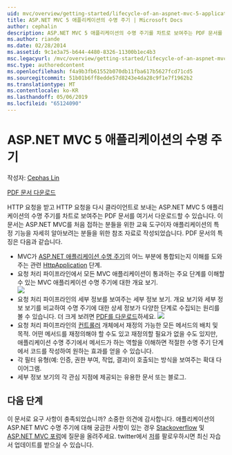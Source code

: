 ```yaml
---
uid: mvc/overview/getting-started/lifecycle-of-an-aspnet-mvc-5-application
title: ASP.NET MVC 5 애플리케이션의 수명 주기 | Microsoft Docs
author: cephalin
description: ASP.NET MVC 5 애플리케이션의 수명 주기를 차트로 보여주는 PDF 문서를 다운로드합니다. 이 수명 주기 문서는 MVC 수명 주기에 대한 개요를 제공합니다.
ms.author: riande
ms.date: 02/28/2014
ms.assetid: 9c1e3a75-b644-4480-8326-11300b1ec4b3
msc.legacyurl: /mvc/overview/getting-started/lifecycle-of-an-aspnet-mvc-5-application
msc.type: authoredcontent
ms.openlocfilehash: f4a9b3fb61552b070db11fba617b5627fcd71cd5
ms.sourcegitcommit: 51b01b6ff8edde57d8243e4da28c9f1e7f1962b2
ms.translationtype: MT
ms.contentlocale: ko-KR
ms.lasthandoff: 05/06/2019
ms.locfileid: "65124090"
---
```

# <a name="lifecycle-of-an-aspnet-mvc-5-application"></a>ASP.NET MVC 5 애플리케이션의 수명 주기

작성자: [Cephas Lin](https://github.com/cephalin)

[PDF 문서 다운로드](lifecycle-of-an-aspnet-mvc-5-application/_static/lifecycle-of-an-aspnet-mvc-5-application1.pdf)

HTTP 요청을 받고 HTTP 요청을 다시 클라이언트로 보내는 ASP.NET MVC 5 애플리케이션의 수명 주기를 차트로 보여주는 PDF 문서를 여기서 다운로드할 수 있습니다. 이 문서는 ASP.NET MVC를 처음 접하는 분들을 위한 교육 도구이자 애플리케이션의 특정 기능을 자세히 알아보려는 분들을 위한 참조 자료로 작성되었습니다. PDF 문서의 특징은 다음과 같습니다.

- MVC가 [ASP.NET 애플리케이션 수명 주기](https://msdn.microsoft.com/library/bb470252.aspx)의 어느 부분에 통합되는지 이해를 도와주는 관련 [HttpApplication](https://msdn.microsoft.com/library/system.web.httpapplication.aspx) 단계.
- 요청 처리 파이프라인에서 모든 MVC 애플리케이션이 통과하는 주요 단계를 이해할 수 있는 MVC 애플리케이션 수명 주기에 대한 개요 보기.  
    ![](lifecycle-of-an-aspnet-mvc-5-application/_static/image1.jpg)
- 요청 처리 파이프라인의 세부 정보를 보여주는 세부 정보 보기. 개요 보기와 세부 정보 보기를 비교하여 수명 주기에 대한 상세 정보가 다양한 단계로 수집되는 원리를 볼 수 있습니다. 더 크게 보려면 [PDF를 다운로드](lifecycle-of-an-aspnet-mvc-5-application/_static/lifecycle-of-an-aspnet-mvc-5-application1.pdf)하세요.
    ![](lifecycle-of-an-aspnet-mvc-5-application/_static/image2.jpg)
- 요청 처리 파이프라인의 [컨트롤러](https://msdn.microsoft.com/library/system.web.mvc.controller.aspx) 개체에서 재정의 가능한 모든 메서드의 배치 및 목적. 어떤 메서드를 재정의해야 할 수도 있고 재정의할 필요가 없을 수도 있지만, 애플리케이션 수명 주기에서 메서드가 하는 역할을 이해하면 적절한 수명 주기 단계에서 코드를 작성하여 원하는 효과를 얻을 수 있습니다.
- 각 필터 유형(예: 인증, 권한 부여, 작업, 결과)이 호출되는 방식을 보여주는 확대 다이어그램.
- 세부 정보 보기의 각 관심 지점에 제공되는 유용한 문서 또는 블로그.

## <a name="next-steps"></a>다음 단계

이 문서로 요구 사항이 충족되었습니까? 소중한 의견에 감사합니다. 애플리케이션의 ASP.NET MVC 수명 주기에 대해 궁금한 사항이 있는 경우 [Stackoverflow](http://stackoverflow.com/help) 및 [ASP.NET MVC 포럼](https://forums.asp.net/1146.aspx)에 질문을 올려주세요. twitter에서 [저](https://twitter.com/Cephas_MSFT)를 팔로우하시면 최신 자습서 업데이트를 받으실 수 있습니다.
